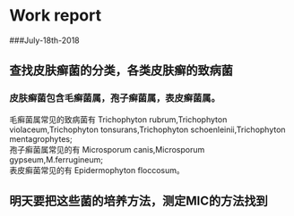 # Work report  
###July-18th-2018  
## 查找皮肤癣菌的分类，各类皮肤癣的致病菌  
### 皮肤癣菌包含毛癣菌属，孢子癣菌属，表皮癣菌属。  
毛癣菌属常见的致病菌有 Trichophyton rubrum,Trichophyton violaceum,Trichophyton tonsurans,Trichophyton schoenleinii,Trichophyton mentagrophytes;  
孢子癣菌属常见的有 Microsporum canis,Microsporum gypseum,M.ferrugineum;  
表皮癣菌常见的有 Epidermophyton floccosum。  
## 明天要把这些菌的培养方法，测定MIC的方法找到
